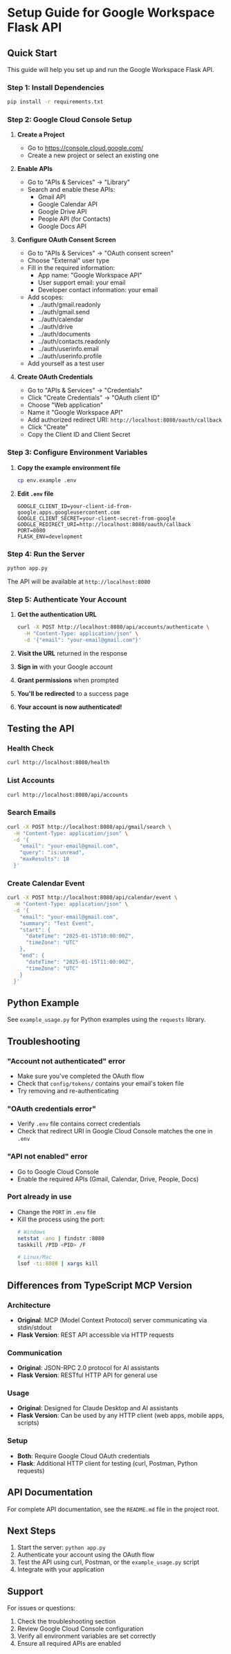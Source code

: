 # Setup Guide for Google Workspace Flask API

## Quick Start

This guide will help you set up and run the Google Workspace Flask API.

### Step 1: Install Dependencies

```bash
pip install -r requirements.txt
```

### Step 2: Google Cloud Console Setup

1. **Create a Project**
   - Go to https://console.cloud.google.com/
   - Create a new project or select an existing one

2. **Enable APIs**
   - Go to "APIs & Services" → "Library"
   - Search and enable these APIs:
     - Gmail API
     - Google Calendar API
     - Google Drive API
     - People API (for Contacts)
     - Google Docs API

3. **Configure OAuth Consent Screen**
   - Go to "APIs & Services" → "OAuth consent screen"
   - Choose "External" user type
   - Fill in the required information:
     - App name: "Google Workspace API"
     - User support email: your email
     - Developer contact information: your email
   - Add scopes:
     - ../auth/gmail.readonly
     - ../auth/gmail.send
     - ../auth/calendar
     - ../auth/drive
     - ../auth/documents
     - ../auth/contacts.readonly
     - ../auth/userinfo.email
     - ../auth/userinfo.profile
   - Add yourself as a test user

4. **Create OAuth Credentials**
   - Go to "APIs & Services" → "Credentials"
   - Click "Create Credentials" → "OAuth client ID"
   - Choose "Web application"
   - Name it "Google Workspace API"
   - Add authorized redirect URI: `http://localhost:8080/oauth/callback`
   - Click "Create"
   - Copy the Client ID and Client Secret

### Step 3: Configure Environment Variables

1. **Copy the example environment file**
   ```bash
   cp env.example .env
   ```

2. **Edit `.env` file**
   ```env
   GOOGLE_CLIENT_ID=your-client-id-from-google.apps.googleusercontent.com
   GOOGLE_CLIENT_SECRET=your-client-secret-from-google
   GOOGLE_REDIRECT_URI=http://localhost:8080/oauth/callback
   PORT=8080
   FLASK_ENV=development
   ```

### Step 4: Run the Server

```bash
python app.py
```

The API will be available at `http://localhost:8080`

### Step 5: Authenticate Your Account

1. **Get the authentication URL**
   ```bash
   curl -X POST http://localhost:8080/api/accounts/authenticate \
     -H "Content-Type: application/json" \
     -d '{"email": "your-email@gmail.com"}'
   ```

2. **Visit the URL** returned in the response

3. **Sign in** with your Google account

4. **Grant permissions** when prompted

5. **You'll be redirected** to a success page

6. **Your account is now authenticated!**

## Testing the API

### Health Check
```bash
curl http://localhost:8080/health
```

### List Accounts
```bash
curl http://localhost:8080/api/accounts
```

### Search Emails
```bash
curl -X POST http://localhost:8080/api/gmail/search \
  -H "Content-Type: application/json" \
  -d '{
    "email": "your-email@gmail.com",
    "query": "is:unread",
    "maxResults": 10
  }'
```

### Create Calendar Event
```bash
curl -X POST http://localhost:8080/api/calendar/event \
  -H "Content-Type: application/json" \
  -d '{
    "email": "your-email@gmail.com",
    "summary": "Test Event",
    "start": {
      "dateTime": "2025-01-15T10:00:00Z",
      "timeZone": "UTC"
    },
    "end": {
      "dateTime": "2025-01-15T11:00:00Z",
      "timeZone": "UTC"
    }
  }'
```

## Python Example

See `example_usage.py` for Python examples using the `requests` library.

## Troubleshooting

### "Account not authenticated" error
- Make sure you've completed the OAuth flow
- Check that `config/tokens/` contains your email's token file
- Try removing and re-authenticating

### "OAuth credentials error"
- Verify `.env` file contains correct credentials
- Check that redirect URI in Google Cloud Console matches the one in `.env`

### "API not enabled" error
- Go to Google Cloud Console
- Enable the required APIs (Gmail, Calendar, Drive, People, Docs)

### Port already in use
- Change the `PORT` in `.env` file
- Kill the process using the port:
  ```bash
  # Windows
  netstat -ano | findstr :8080
  taskkill /PID <PID> /F
  
  # Linux/Mac
  lsof -ti:8080 | xargs kill
  ```

## Differences from TypeScript MCP Version

### Architecture
- **Original**: MCP (Model Context Protocol) server communicating via stdin/stdout
- **Flask Version**: REST API accessible via HTTP requests

### Communication
- **Original**: JSON-RPC 2.0 protocol for AI assistants
- **Flask Version**: RESTful HTTP API for general use

### Usage
- **Original**: Designed for Claude Desktop and AI assistants
- **Flask Version**: Can be used by any HTTP client (web apps, mobile apps, scripts)

### Setup
- **Both**: Require Google Cloud OAuth credentials
- **Flask**: Additional HTTP client for testing (curl, Postman, Python requests)

## API Documentation

For complete API documentation, see the `README.md` file in the project root.

## Next Steps

1. Start the server: `python app.py`
2. Authenticate your account using the OAuth flow
3. Test the API using curl, Postman, or the `example_usage.py` script
4. Integrate with your application

## Support

For issues or questions:
1. Check the troubleshooting section
2. Review Google Cloud Console configuration
3. Verify all environment variables are set correctly
4. Ensure all required APIs are enabled

